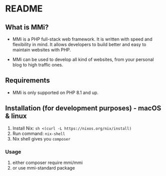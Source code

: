 # README
## What is MMi?

* MMi is a PHP full-stack web framework. It is written with speed and flexibility in mind. It allows developers to build better and easy to maintain websites with PHP.

* MMi can be used to develop all kind of websites, from your personal blog to high traffic ones.

## Requirements

* MMi is only supported on PHP 8.1 and up.

## Installation (for development purposes) - macOS & linux

1. Install Nix: `sh <(curl -L https://nixos.org/nix/install)`
2. Run command: `nix-shell`
3. Nix shell gives you `composer`

### Usage

1. either composer require mmi/mmi
2. or use mmi-standard package
